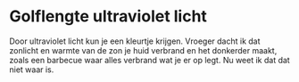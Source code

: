 # Golflengte ultraviolet licht

Door ultraviolet licht kun je een kleurtje krijgen. Vroeger dacht ik dat
zonlicht en warmte van de zon je huid verbrand en het donkerder maakt, zoals een
barbecue waar alles verbrand wat je er op legt. Nu weet ik dat dat niet waar is.
